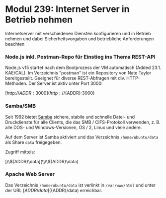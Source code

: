 # Modul 239: Internet Server in Betrieb nehmen

Internetserver mit verschiedenen Diensten konfigurieren und in Betrieb nehmen und dabei Sicherheitsvorgaben und betriebliche Anforderungen beachten

### Node.js inkl. Postman-Repo für Einstieg ins Thema REST-API
Node.js v15 startet nach dem Bootprozess der VM automatisch (Added 23.1. KAE/CAL). 
Im Verzeichnis "postman" ist ein Repository von Nate Taylor bereitgestellt. Geeignet für diverse REST-Abfragen mit div. HTTP-Methoden.
Der Server ist aktiv unter Port 3000:
   
[http://${ADDR}:3000](http://${ADDR}:3000)

### Samba/SMB

Seit 1992 bietet [Samba](https://www.samba.org/) sichere, stabile und schnelle Datei- und Druckdienste für alle Clients, die das SMB / CIFS-Protokoll verwenden, z. B. alle DOS- und Windows-Versionen, OS / 2, Linux und viele andere.

Auf dem Server ist Samba aktiviert und das Verzeichnis `/home/ubuntu/data` als Share `data` freigegeben.

Zugriff mittels:

[\\\\${ADDR}\data](\\\\${ADDR}\data)

### Apache Web Server

Das Verzeichnis `/home/ubuntu/data` ist verlinkt in `/var/www/html` und unter der URL [${ADDR}/data](${ADDR}/data) erreichbar.  

